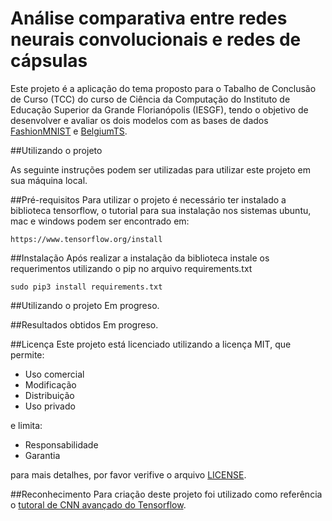 # Análise comparativa entre redes neurais convolucionais e redes de cápsulas
Este projeto é a aplicação do tema proposto para o Tabalho de Conclusão de Curso (TCC) do curso de
Ciência da Computação do Instituto de Educação Superior da Grande Florianópolis (IESGF), tendo o 
objetivo de desenvolver e avaliar os dois modelos com as bases de dados [FashionMNIST](https://github.com/zalandoresearch/fashion-mnist)
 e [BelgiumTS](https://btsd.ethz.ch/shareddata).

##Utilizando o projeto

As seguinte instruções podem ser utilizadas para utilizar este projeto em sua máquina local.

##Pré-requisitos
Para utilizar o projeto é necessário ter instalado a biblioteca tensorflow, o tutorial para sua instalação
nos sistemas ubuntu, mac e windows podem ser encontrado em:
```
https://www.tensorflow.org/install
```

##Instalação
Após realizar a instalação da biblioteca instale os requerimentos utilizando o pip no arquivo requirements.txt
```
sudo pip3 install requirements.txt
```

##Utilizando o projeto
Em progreso.

##Resultados obtidos
Em progreso.

##Licença
Este projeto está licenciado utilizando a licença MIT, que permite:
* Uso comercial
* Modificação
* Distribuição
* Uso privado

e limita:

* Responsabilidade
* Garantia

para mais detalhes, por favor verifive o arquivo [LICENSE](LICENSE.txt).

##Reconhecimento
Para criação deste projeto foi utilizado como referência o [tutoral de CNN avançado do Tensorflow](https://github.com/tensorflow/models/tree/master/tutorials/image/cifar10).